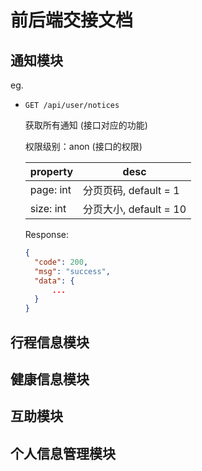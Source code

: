 # 前后端交接文档

## 通知模块

eg. 

- `GET /api/user/notices`

  获取所有通知 (接口对应的功能)

  权限级别：anon (接口的权限)

  | property  | desc                   |
  | --------- | ---------------------- |
  | page: int | 分页页码, default = 1  |
  | size: int | 分页大小, default = 10 |

  Response:

  ```json
  {
  	"code": 200,
  	"msg": "success",
  	"data": {
  		...
  	}
  }
  ```

## 行程信息模块

## 健康信息模块

## 互助模块

## 个人信息管理模块
